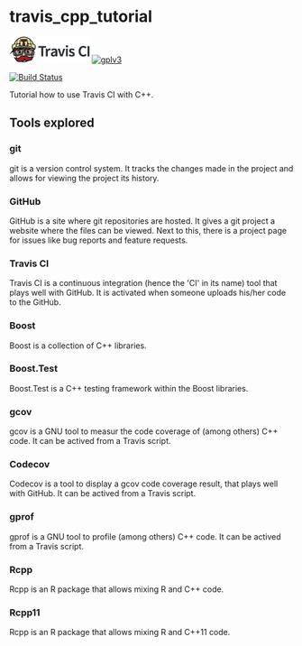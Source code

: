 # travis_cpp_tutorial

[![Travis CI logo](TravisCI.png)](https://travis-ci.org)
[![gplv3](http://www.gnu.org/graphics/gplv3-88x31.png)](http://www.gnu.org/licenses/gpl.html)

[![Build Status](https://travis-ci.org/richelbilderbeek/travis_cpp_tutorial.svg?branch=master)](https://travis-ci.org/richelbilderbeek/travis_cpp_tutorial)

Tutorial how to use Travis CI with C++.

## Tools explored

### git

git is a version control system. It tracks the changes made in the project and allows for viewing the project its history. 

### GitHub

GitHub is a site where git repositories are hosted. It gives a git project a website where the files can be viewed. Next to this, there is a project page for issues like bug reports and feature requests.

### Travis CI

Travis CI is a continuous integration (hence the 'CI' in its name) tool that plays well with GitHub. It is activated when someone uploads his/her code to the GitHub.

### Boost

Boost is a collection of C++ libraries.

### Boost.Test

Boost.Test is a C++ testing framework within the Boost libraries.

### gcov

gcov is a GNU tool to measur the code coverage of (among others) C++ code. It can be actived from a Travis script.

### Codecov

Codecov is a tool to display a gcov code coverage result, that plays well with GitHub. It can be actived from a Travis script.

### gprof

gprof is a GNU tool to profile (among others) C++ code. It can be actived from a Travis script.

### Rcpp

Rcpp is an R package that allows mixing R and C++ code.

### Rcpp11

Rcpp is an R package that allows mixing R and C++11 code.